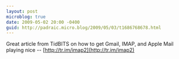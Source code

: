 ```yaml
---
layout: post
microblog: true
date: 2009-05-02 20:00 -0400
guid: http://padraic.micro.blog/2009/05/03/t1686768678.html
---
```

Great article from TidBITS on how to get Gmail, IMAP, and Apple Mail playing nice -- [http://tr.im/imap2](http://tr.im/imap2)
